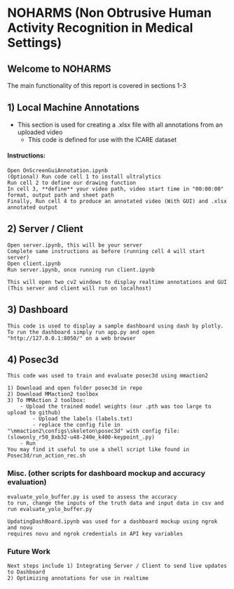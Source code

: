 # NOHARMS (Non Obtrusive Human Activity Recognition in Medical Settings)
## Welcome to NOHARMS
The main functionality of this report is covered in sections 1-3

## 1) Local Machine Annotations
- This section is used for creating a .xlsx file with all annotations from an uploaded video
	- This code is defined for use with the ICARE dataset
#### Instructions:
	Open OnScreenGuiAnnotation.ipynb
	(Optional) Run code cell 1 to install ultralytics
	Run cell 2 to define our drawing function
	In cell 3, **define** your video path, video start time in "00:00:00" format, output path and sheet path
	Finally, Run cell 4 to produce an annotated video (With GUI) and .xlsx annotated output

## 2) Server / Client
	Open server.ipynb, this will be your server
	Complete same instructions as before (running cell 4 will start server)
	Open client.ipynb
	Run server.ipynb, once running run client.ipynb

	This will open two cv2 windows to display realtime annotations and GUI
	(This server and client will run on localhost)

## 3) Dashboard
	This code is used to display a sample dashboard using dash by plotly.
	To run the dashboard simply run app.py and open "http://127.0.0.1:8050/" on a web browser

## 4) Posec3d
	This code was used to train and evaluate posec3d using mmaction2
 	
  	1) Download and open folder posec3d in repo
 	2) Download MMaction2 toolbox
  	3) To MMAction 2 toolbox: 
   		- Upload the trained model weights (our .pth was too large to upload to github)
     		- Upload the labels (labels.txt)
       		- replace the config file in "\mmaction2\configs\skeleton\posec3d" with config file: (slowonly_r50_8xb32-u48-240e_k400-keypoint_.py)
	 	- Run
   	You may find it useful to use a shell script like found in Posec3d/run_action_rec.sh

### Misc. (other scripts for dashboard mockup and accuracy evaluation)
	evaluate_yolo_buffer.py is used to assess the accuracy 
 	to run, change the inputs of the truth data and input data in csv and run evaluate_yolo_buffer.py

 	UpdatingDashBoard.ipynb was used for a dashboard mockup using ngrok and novu
  	requires novu and ngrok credentials in API key variables
### Future Work
	Next steps include 1) Integrating Server / Client to send live updates to Dashboard
	2) Optimizing annotations for use in realtime
 
 	
